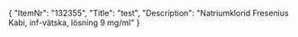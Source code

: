 {
  "ItemNr": "132355",
  "Title": "test",
  "Description": "Natriumklorid Fresenius Kabi, inf-vätska, lösning 9 mg/ml"
}